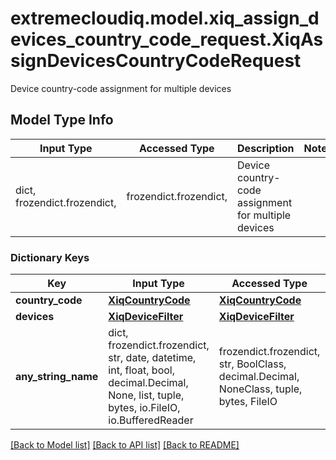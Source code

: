 # extremecloudiq.model.xiq_assign_devices_country_code_request.XiqAssignDevicesCountryCodeRequest

Device country-code assignment for multiple devices

## Model Type Info
Input Type | Accessed Type | Description | Notes
------------ | ------------- | ------------- | -------------
dict, frozendict.frozendict,  | frozendict.frozendict,  | Device country-code assignment for multiple devices | 

### Dictionary Keys
Key | Input Type | Accessed Type | Description | Notes
------------ | ------------- | ------------- | ------------- | -------------
**country_code** | [**XiqCountryCode**](XiqCountryCode.md) | [**XiqCountryCode**](XiqCountryCode.md) |  | 
**devices** | [**XiqDeviceFilter**](XiqDeviceFilter.md) | [**XiqDeviceFilter**](XiqDeviceFilter.md) |  | 
**any_string_name** | dict, frozendict.frozendict, str, date, datetime, int, float, bool, decimal.Decimal, None, list, tuple, bytes, io.FileIO, io.BufferedReader | frozendict.frozendict, str, BoolClass, decimal.Decimal, NoneClass, tuple, bytes, FileIO | any string name can be used but the value must be the correct type | [optional]

[[Back to Model list]](../../README.md#documentation-for-models) [[Back to API list]](../../README.md#documentation-for-api-endpoints) [[Back to README]](../../README.md)


